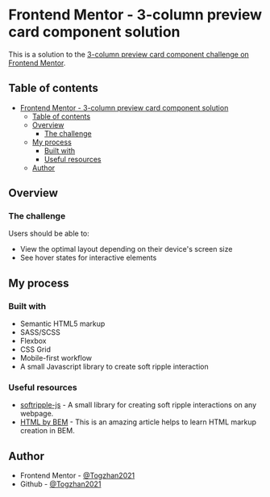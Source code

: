 # Frontend Mentor - 3-column preview card component solution

This is a solution to the [3-column preview card component challenge on Frontend Mentor](https://www.frontendmentor.io/challenges/3column-preview-card-component-pH92eAR2-). 

## Table of contents

- [Frontend Mentor - 3-column preview card component solution](#frontend-mentor---3-column-preview-card-component-solution)
	- [Table of contents](#table-of-contents)
	- [Overview](#overview)
		- [The challenge](#the-challenge)
	- [My process](#my-process)
		- [Built with](#built-with)
		- [Useful resources](#useful-resources)
	- [Author](#author)


## Overview

### The challenge

Users should be able to:

- View the optimal layout depending on their device's screen size
- See hover states for interactive elements


## My process

### Built with

- Semantic HTML5 markup
- SASS/SCSS
- Flexbox
- CSS Grid
- Mobile-first workflow
- A small Javascript library to create soft ripple interaction


### Useful resources

- [softripple-js](https://github.com/devloop01/softripple-js) - A small library for creating soft ripple interactions on any webpage.
- [HTML by BEM](https://ru.bem.info/methodology/html/) - This is an amazing article helps to learn HTML markup creation in BEM.


## Author

- Frontend Mentor - [@Togzhan2021](https://www.frontendmentor.io/profile/Togzhan2021)
- Github - [@Togzhan2021](https://github.com/Togzhan2021)

